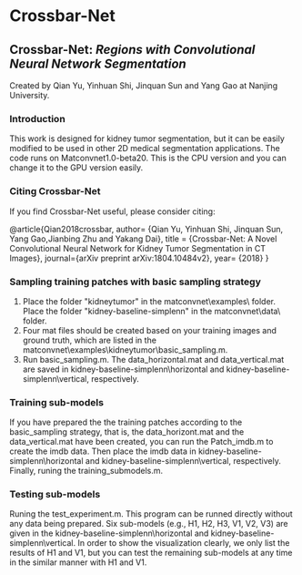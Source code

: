 # Crossbar-Net
## Crossbar-Net: *Regions with Convolutional Neural Network Segmentation*

Created by Qian Yu, Yinhuan Shi, Jinquan Sun and Yang Gao at Nanjing University.


### Introduction
This work is designed for kidney tumor segmentation, but it can be easily modified to be used in other 2D medical segmentation applications.
The code runs on Matconvnet1.0-beta20. This is the CPU version and you can change it to the GPU version easily.

### Citing Crossbar-Net

If you find Crossbar-Net useful, please consider citing:

  @article{Qian2018crossbar,
  author= {Qian Yu, Yinhuan Shi, Jinquan Sun, Yang Gao,Jianbing Zhu and Yakang Dai}, 
  title  = {Crossbar-Net: A Novel Convolutional Neural Network for Kidney Tumor Segmentation in CT Images},
  journal={arXiv preprint arXiv:1804.10484v2},
  year= {2018}
}

### Sampling training patches with basic sampling strategy
1. Place the folder "kidneytumor" in the matconvnet\examples\ folder.
   Place the folder "kidney-baseline-simplenn" in the matconvnet\data\ folder.
2. Four mat files should be created based on your training images and ground truth, which are listed in the matconvnet\examples\kidneytumor\basic_sampling.m.
3. Run basic_sampling.m. The data_horizontal.mat and data_vertical.mat are saved in kidney-baseline-simplenn\horizontal and kidney-baseline-simplenn\vertical, respectively.
### Training sub-models
If you have prepared the the training patches according to the basic_sampling strategy, that is, the data_horizont.mat and
    the data_vertical.mat have been created, you can run the Patch_imdb.m to create the imdb data. Then place the imdb data in kidney-baseline-simplenn\horizontal and kidney-baseline-simplenn\vertical, respectively. Finally, runing the training_submodels.m.
### Testing sub-models
Runing the test_experiment.m. This program can be runned directly without any data being prepared. Six sub-models (e.g., H1, H2, H3, V1, V2, V3) are given in the kidney-baseline-simplenn\horizontal and kidney-baseline-simplenn\vertical. In order to show the visualization clearly, we only list the results of H1 and V1, but you can test the remaining sub-models at any time in the similar manner with H1 and V1.
